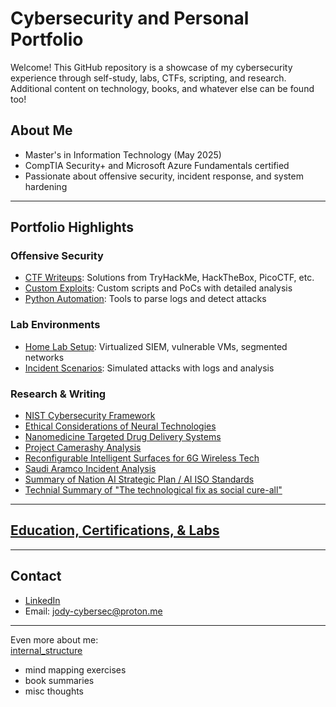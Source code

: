 # Cybersecurity and Personal Portfolio

Welcome! This GitHub repository is a showcase of my cybersecurity experience through self-study, labs, CTFs, scripting, and research. Additional content on technology, books, and whatever else can be found too!

## About Me
- Master's in Information Technology (May 2025)
- CompTIA Security+ and Microsoft Azure Fundamentals certified
- Passionate about offensive security, incident response, and system hardening

---

## Portfolio Highlights

### Offensive Security
- [CTF Writeups](./offensive-security/CTF-Writeups): Solutions from TryHackMe, HackTheBox, PicoCTF, etc.
- [Custom Exploits](./offensive-security/Exploits): Custom scripts and PoCs with detailed analysis
- [Python Automation](./security-automation/Python-Log-Parser): Tools to parse logs and detect attacks

### Lab Environments
- [Home Lab Setup](./labs-and-scenarios/Home-Lab-Setup): Virtualized SIEM, vulnerable VMs, segmented networks
- [Incident Scenarios](./labs-and-scenarios/Incident-Response-Scenarios): Simulated attacks with logs and analysis

### Research & Writing
- [NIST Cybersecurity Framework](https://github.com/jodymiller/Cybersecurity/blob/main/research/Ethical%20Considerations%20of%20Neural%20Enhancement%20Technologies%20%20pdf)
- [Ethical Considerations of Neural Technologies](https://github.com/jodymiller/Cybersecurity/blob/main/research/Ethical%20Considerations%20of%20Neural%20Enhancement%20Technologies%20%20pdf)
- [Nanomedicine Targeted Drug Delivery Systems](https://github.com/jodymiller/Cybersecurity/blob/main/research/Nanomedicine%3A%20Targeted%20drug%20delivery%20systems.pdf)
- [Project Camerashy Analysis](https://github.com/jodymiller/Cybersecurity/blob/main/research/Project%20Camerashy%20Analysis%20-%20Jody%20Miller.pdf)
- [Reconfigurable Intelligent Surfaces for 6G Wireless Tech](https://github.com/jodymiller/Cybersecurity/blob/main/research/Reconfigurable%20Intelligent%20Surfaces%20for%206G%20Wireless%20Technology.pdf)
- [Saudi Aramco Incident Analysis](https://github.com/jodymiller/Cybersecurity/blob/main/research/Saudi%20Aramco%20Post%20Incident%20Analysis%20-%20Jody%20Miller.pdf)
- [Summary of Nation AI Strategic Plan / AI ISO Standards](https://github.com/jodymiller/Cybersecurity/blob/main/research/Summary%20of%20The%20National%20Artificial%20Intelligence%20R%26D%20Strategic%20Plan%20.pdf)
- [Technial Summary of "The technological fix as social cure-all"](https://github.com/jodymiller/Cybersecurity/blob/main/research/Technical%20Summary%20of%20Sean%20Johnston's%20The%20technological%20fix%20as%20social%20cure-all.pdf)
---

## [Education, Certifications, & Labs](#certifications-and-training)

---

## Contact
- [LinkedIn](https://linkedin.com/in/jodyemiller)
- Email: jody-cybersec@proton.me

---
Even more about me:\
[internal_structure](#internal_structure)
- mind mapping exercises
- book summaries
- misc thoughts
